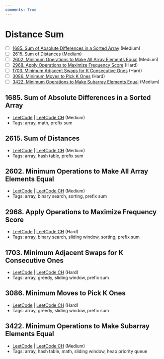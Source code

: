 ```yaml
---
comments: True
---
```


# Distance Sum

- [ ] [1685. Sum of Absolute Differences in a Sorted Array](https://leetcode.cn/problems/sum-of-absolute-differences-in-a-sorted-array/) (Medium)
- [ ] [2615. Sum of Distances](https://leetcode.cn/problems/sum-of-distances/) (Medium)
- [ ] [2602. Minimum Operations to Make All Array Elements Equal](https://leetcode.cn/problems/minimum-operations-to-make-all-array-elements-equal/) (Medium)
- [ ] [2968. Apply Operations to Maximize Frequency Score](https://leetcode.cn/problems/apply-operations-to-maximize-frequency-score/) (Hard)
- [ ] [1703. Minimum Adjacent Swaps for K Consecutive Ones](https://leetcode.cn/problems/minimum-adjacent-swaps-for-k-consecutive-ones/) (Hard)
- [ ] [3086. Minimum Moves to Pick K Ones](https://leetcode.cn/problems/minimum-moves-to-pick-k-ones/) (Hard)
- [ ] [3422. Minimum Operations to Make Subarray Elements Equal](https://leetcode.cn/problems/minimum-operations-to-make-subarray-elements-equal/) (Medium)

## 1685. Sum of Absolute Differences in a Sorted Array

-   [LeetCode](https://leetcode.com/problems/sum-of-absolute-differences-in-a-sorted-array/) | [LeetCode CH](https://leetcode.cn/problems/sum-of-absolute-differences-in-a-sorted-array/) (Medium)
-   Tags: array, math, prefix sum

## 2615. Sum of Distances

-   [LeetCode](https://leetcode.com/problems/sum-of-distances/) | [LeetCode CH](https://leetcode.cn/problems/sum-of-distances/) (Medium)
-   Tags: array, hash table, prefix sum

## 2602. Minimum Operations to Make All Array Elements Equal

-   [LeetCode](https://leetcode.com/problems/minimum-operations-to-make-all-array-elements-equal/) | [LeetCode CH](https://leetcode.cn/problems/minimum-operations-to-make-all-array-elements-equal/) (Medium)
-   Tags: array, binary search, sorting, prefix sum

## 2968. Apply Operations to Maximize Frequency Score

-   [LeetCode](https://leetcode.com/problems/apply-operations-to-maximize-frequency-score/) | [LeetCode CH](https://leetcode.cn/problems/apply-operations-to-maximize-frequency-score/) (Hard)
-   Tags: array, binary search, sliding window, sorting, prefix sum

## 1703. Minimum Adjacent Swaps for K Consecutive Ones

-   [LeetCode](https://leetcode.com/problems/minimum-adjacent-swaps-for-k-consecutive-ones/) | [LeetCode CH](https://leetcode.cn/problems/minimum-adjacent-swaps-for-k-consecutive-ones/) (Hard)
-   Tags: array, greedy, sliding window, prefix sum

## 3086. Minimum Moves to Pick K Ones

-   [LeetCode](https://leetcode.com/problems/minimum-moves-to-pick-k-ones/) | [LeetCode CH](https://leetcode.cn/problems/minimum-moves-to-pick-k-ones/) (Hard)
-   Tags: array, greedy, sliding window, prefix sum

## 3422. Minimum Operations to Make Subarray Elements Equal

-   [LeetCode](https://leetcode.com/problems/minimum-operations-to-make-subarray-elements-equal/) | [LeetCode CH](https://leetcode.cn/problems/minimum-operations-to-make-subarray-elements-equal/) (Medium)
-   Tags: array, hash table, math, sliding window, heap priority queue
